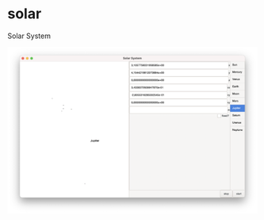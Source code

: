 # solar
Solar System


![Solar System](https://github.com/resetius/solar/blob/master/img/screen1.png?raw=true)
